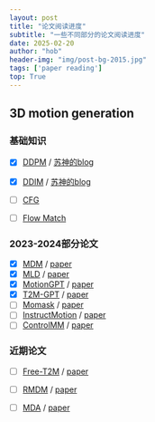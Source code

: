 ```yaml
---
layout: post
title: "论文阅读进度"
subtitle: "一些不同部分的论文阅读进度"
date: 2025-02-20
author: "hob"
header-img: "img/post-bg-2015.jpg"
tags: ['paper reading']
top: True
---
```

## 3D motion generation
### 基础知识
- [x] [DDPM](./read_paper/2025-02-17-motion-generation-DDPM.md) / [苏神的blog](https://spaces.ac.cn/archives/9164)
- [x] [DDIM](./read_paper/2025-02-20-motion-generation-DDIM.md) / [苏神的blog](https://spaces.ac.cn/archives/9181)

- [ ] [CFG](./read_paper/2025-02-20-motion-generation-cfg.md)
- [ ] [Flow Match](./read_paper/2025-02-20-motion-generation-fm.md)

### 2023-2024部分论文
- [x] [MDM](./read_paper/) / [paper](https://arxiv.org/abs/2209.14916)
- [x] [MLD]() / [paper](https://arxiv.org/abs/2212.04048)
- [x] [MotionGPT]() / [paper](https://arxiv.org/abs/2306.14795)
- [x] [T2M-GPT]() / [paper](https://arxiv.org/abs/2301.06052)
- [ ] [Momask]() / [paper](https://arxiv.org/abs/2312.00063)
- [ ] [InstructMotion]() / [paper](https://arxiv.org/abs/2405.15541v1)
- [ ] [ControlMM]() / [paper](https://arxiv.org/abs/2410.10780)

### 近期论文
- [ ] [Free-T2M]() / [paper](https://arxiv.org/abs/2501.18232)
- [ ] [RMDM]() / [paper](https://arxiv.org/abs/2501.19160)
- [ ] [MDA]() / [paper](https://arxiv.org/abs/2501.18729)

